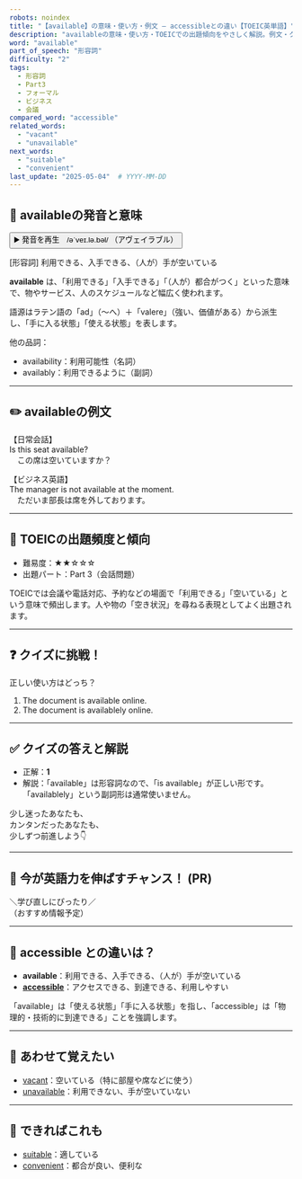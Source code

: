 ```yaml
---
robots: noindex
title: "【available】の意味・使い方・例文 ― accessibleとの違い【TOEIC英単語】"
description: "availableの意味・使い方・TOEICでの出題傾向をやさしく解説。例文・クイズ付きでaccessibleとの違いもわかりやすく学べます。"
word: "available"
part_of_speech: "形容詞"
difficulty: "2"
tags:
  - 形容詞
  - Part3
  - フォーマル
  - ビジネス
  - 会議
compared_word: "accessible"
related_words:
  - "vacant"
  - "unavailable"
next_words:
  - "suitable"
  - "convenient"
last_update: "2025-05-04"  # YYYY-MM-DD
---
```


## 🔰 availableの発音と意味

<button class="play-audio" onclick="playTTS('available')">
  <span class="play-audio-main">
    ▶️ 発音を再生　/əˈveɪ.lə.bəl/
  </span>
  <span class="play-audio-sub">
    （アヴェイラブル）
  </span>
</button>

[形容詞] 利用できる、入手できる、（人が）手が空いている

**available** は、「利用できる」「入手できる」「（人が）都合がつく」といった意味で、物やサービス、人のスケジュールなど幅広く使われます。

語源はラテン語の「ad」（～へ）＋「valere」（強い、価値がある）から派生し、「手に入る状態」「使える状態」を表します。

他の品詞：  
- availability：利用可能性（名詞）
- availably：利用できるように（副詞）

---

## ✏️ availableの例文

【日常会話】  
Is this seat available?  
　この席は空いていますか？

【ビジネス英語】  
The manager is not available at the moment.  
　ただいま部長は席を外しております。

---

## 🎯 TOEICの出題頻度と傾向

- 難易度：★★☆☆☆
- 出題パート：Part 3（会話問題）

TOEICでは会議や電話対応、予約などの場面で「利用できる」「空いている」という意味で頻出します。人や物の「空き状況」を尋ねる表現としてよく出題されます。

---

## ❓ クイズに挑戦！

正しい使い方はどっち？

1. The document is available online.  
2. The document is availablely online.

---

## ✅ クイズの答えと解説

- 正解：**1**
- 解説：「available」は形容詞なので、「is available」が正しい形です。「availablely」という副詞形は通常使いません。

少し迷ったあなたも、  
カンタンだったあなたも、  
少しずつ前進しよう👇️

---

## 🚀 今が英語力を伸ばすチャンス！ (PR)

<div class="info-center">
＼学び直しにぴったり／<br>  
（おすすめ情報予定）
</div>

---

## 🤔  accessible との違いは？

- **available**：利用できる、入手できる、（人が）手が空いている
- **[accessible](/accessible)**：アクセスできる、到達できる、利用しやすい

「available」は「使える状態」「手に入る状態」を指し、「accessible」は「物理的・技術的に到達できる」ことを強調します。

---

## 🧩 あわせて覚えたい

- [vacant](/vacant)：空いている（特に部屋や席などに使う）
- [unavailable](/unavailable)：利用できない、手が空いていない

---

## 📖 できればこれも

- [suitable](/suitable)：適している
- [convenient](/convenient)：都合が良い、便利な

<!-- cvid: aid05_bid41 -->
